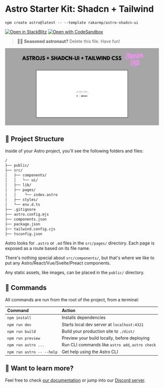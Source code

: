 # Astro Starter Kit: Shadcn + Tailwind

```
npm create astro@latest -- --template rakarmp/astro-shadcn-ui
```

[![Open in StackBlitz](https://developer.stackblitz.com/img/open_in_stackblitz.svg)](https://stackblitz.com/github/rakarmp/astro-shadcn-ui)
[![Open with CodeSandbox](https://assets.codesandbox.io/github/button-edit-lime.svg)](https://codesandbox.io/p/sandbox/github/rakarmp/astro-shadcn-ui)

> 🧑‍🚀 **Seasoned astronaut?** Delete this file. Have fun!

<img src="./public/img.png" alt="preview">

## 🚀 Project Structure

Inside of your Astro project, you'll see the following folders and files:

```
/
├── public/
├── src/
│   ├── components/
│   │   └── ui/
│   ├── lib/
│   ├── pages/
│   │    └── index.astro
│   ├── styles/
│   └── env.d.ts
├── .gitignore
├── astro.config.mjs
├── components.json
├── package.json
├── tailwind.config.cjs
├── tsconfig.json
```

Astro looks for `.astro` or `.md` files in the `src/pages/` directory. Each page is exposed as a route based on its file name.

There's nothing special about `src/components/`, but that's where we like to put any Astro/React/Vue/Svelte/Preact components.

Any static assets, like images, can be placed in the `public/` directory.

## 🧞 Commands

All commands are run from the root of the project, from a terminal:

| Command                   | Action                                           |
| :------------------------ | :----------------------------------------------- |
| `npm install`             | Installs dependencies                            |
| `npm run dev`             | Starts local dev server at `localhost:4321`      |
| `npm run build`           | Build your production site to `./dist/`          |
| `npm run preview`         | Preview your build locally, before deploying     |
| `npm run astro ...`       | Run CLI commands like `astro add`, `astro check` |
| `npm run astro -- --help` | Get help using the Astro CLI                     |

## 👀 Want to learn more?

Feel free to check [our documentation](https://docs.astro.build) or jump into our [Discord server](https://astro.build/chat).
